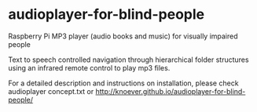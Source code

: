 # audioplayer-for-blind-people

Raspberry Pi MP3 player (audio books and music) for visually impaired people

Text to speech controlled navigation through hierarchical folder structures using an infrared remote control to play mp3 files.

For a detailed description and instructions on installation, please check 
audioplayer concept.txt
or 
http://knoever.github.io/audioplayer-for-blind-people/
